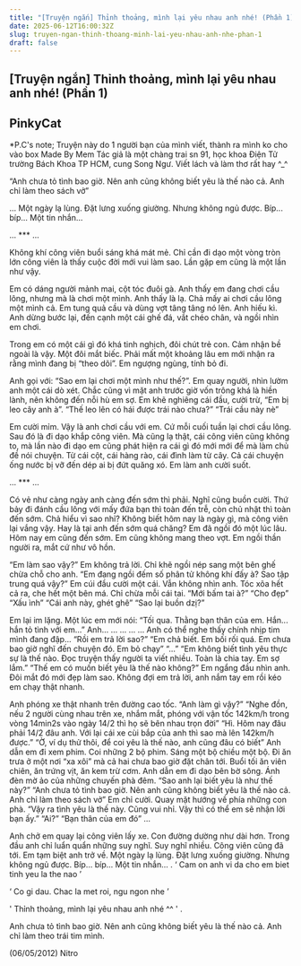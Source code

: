 ```yaml
---
title: "[Truyện ngắn] Thỉnh thoảng, mình lại yêu nhau anh nhé! (Phần 1)"
date: 2025-06-12T16:00:32Z
slug: truyen-ngan-thinh-thoang-minh-lai-yeu-nhau-anh-nhe-phan-1
draft: false
---
```


## [Truyện ngắn] Thỉnh thoảng, mình lại yêu nhau anh nhé! (Phần 1)

## PinkyCat

*P.C's note; Truyện này do 1 người bạn của mình viết, thành ra mình ko cho vào box Made By Mem 
Tác giả là một chàng trai sn 91, học khoa Điện Tử trường Bách Khoa TP HCM, cung Song Ngư. Viết lách và làm thơ rất hay ^_^
 
 
“Anh chưa tỏ tình bao giờ. Nên anh cũng không biết yêu là thế nào cả. Anh chỉ làm theo sách vở”
 
...
Một ngày lạ lùng. Đặt lưng xuống giường. Nhưng không ngủ được. Bíp... bíp... Một tin nhắn...
 
 
... *** ...
 
 
Không khí công viên buổi sáng khá mát mẻ. Chỉ cần đi dạo một vòng tròn lớn công viên là thấy cuộc đời mới vui làm sao. Lần gặp em cũng là một lần như vậy.
 
Em có dáng người mảnh mai, cột tóc đuôi gà. Anh thấy em đang chơi cầu lông, nhưng mà là chơi một mình. Anh thấy là lạ. Chả mấy ai chơi cầu lông một mình cả. Em tung quả cầu và dùng vợt tâng tâng nó lên. Anh hiếu kì. Anh dừng bước lại, đến cạnh một cái ghế đá, vắt chéo chân, và ngồi nhìn em chơi.
 
Trong em có một cái gì đó khá tinh nghịch, đôi chút trẻ con. Cảm nhận bề ngoài là vậy. Một đôi mắt biếc.
Phải mất một khoảng lâu em mới nhận ra rằng mình đang bị “theo dõi”. Em ngượng ngùng, tính bỏ đi.
 
Anh gọi với: “Sao em lại chơi một mình như thế?”. Em quay người, nhìn lườm anh một cái dò xét. Chắc cũng vì mặt anh trước giờ vốn trông khá là hiền lành, nên không đến nỗi hù em sợ. Em khẽ nghiêng cái đầu, cười trừ, “Em bị leo cây anh à”.
“Thế leo lên có hái được trái nào chưa?”
“Trái cầu này nè”
 
Em cười mỉm. Vậy là anh chơi cầu với em. Cứ mỗi cuối tuần lại chơi cầu lông. Sau đó là đi dạo khắp công viên. Mà cũng lạ thật, cái công viên cũng không to, mà lần nào đi dạo em cũng phát hiện ra cái gì đó mới mới để mà làm chủ đề nói chuyện. Từ cái cột, cái hàng rào, cái đình làm từ cây. Cả cái chuyện ống nước bị vỡ đến dép ai bị đứt quăng xó. Em làm anh cười suốt.
 
... *** ...
 
Có vẻ như càng ngày anh càng đến sớm thì phải. Nghĩ cũng buồn cười. Thứ bảy đi đánh cầu lông với mấy đứa bạn thì toàn đến trễ, còn chủ nhật thì toàn đến sớm. Chả hiểu vì sao nhỉ?
Không biết hôm nay là ngày gì, mà công viên lại vắng vậy. Hay là tại anh đến sớm quá chăng?
Em đã ngồi đó một lúc lâu. Hôm nay em cũng đến sớm. Em cũng không mang theo vợt. Em ngồi thần người ra, mắt cứ như vô hồn.
 
“Em làm sao vậy?”
Em không trả lời. Chỉ khẽ ngồi nép sang một bên ghế chừa chỗ cho anh.
“Em đang ngồi đếm số phân tử không khí đấy à? Sao tập trung quá vậy?”
Em cúi đầu cười một cái. Vẫn không nhìn anh. Tóc xõa hết cả ra, che hết một bên má. Chỉ chừa mỗi cái tai.
“Mới bấm tai à?”
“Cho đẹp”
“Xấu ình”
“Cái anh này, ghét ghê”
“Sao lại buồn dzị?”
 
Em lại im lặng. Một lúc em mới nói:
“Tối qua. Thằng bạn thân của em. Hắn... hắn tỏ tình với em...”
Anh... ... ... ... ... Anh có thể nghe thấy chính nhịp tim mình đang đập...
“Rồi em trả lời sao?”
“Em chả biết. Em bối rối quá. Em chưa bao giờ nghĩ đến chuyện đó. Em bỏ chạy”
“...”
“Em không biết tình yêu thực sự là thế nào. Đọc truyện thấy người ta viết nhiều. Toàn là chia tay. Em sợ lắm.”
“Thế em có muốn biết yêu là thế nào không?”
Em ngẩng đầu nhìn anh. Đôi mắt đó mới đẹp làm sao. Không đợi em trả lời, anh nắm tay em rồi kéo em chạy thật nhanh.
 
Anh phóng xe thật nhanh trên đường cao tốc.
“Anh làm gì vậy?”
“Nghe đồn, nếu 2 người cùng nhau trên xe, nhắm mắt, phóng với vận tốc 142km/h trong vòng 14min2s vào ngày 14/2 thì họ sẽ bên nhau trọn đời”
“Hì. Hôm nay đâu phải 14/2 đâu anh. Với lại cái xe cùi bắp của anh thì sao mà lên 142km/h được.”
“Ờ, ví dụ thử thôi, để coi yêu là thế nào, anh cũng đâu có biết”
Anh dẫn em đi xem phim. Coi những 2 bộ phim. Sáng một bộ chiều một bộ. Đi ăn trưa ở một nơi “xa xôi” mà cả hai chưa bao giờ đặt chân tới. Buổi tối ăn viên chiên, ăn trứng vịt, ăn kem trừ cơm.
Anh dẫn em đi dạo bên bờ sông. Ánh đèn mờ ảo của những chuyến phà đêm.
“Sao anh lại biết yêu là như thế này?”
“Anh chưa tỏ tình bao giờ. Nên anh cũng không biết yêu là thế nào cả. Anh chỉ làm theo sách vở”
Em chỉ cười. Quay mặt hướng về phía những con phà.
“Vậy ra tình yêu là thế này. Cũng vui nhỉ. Vậy thì có thể em sẽ nhận lời bạn ấy.”
“Ai?”
“Bạn thân của em đó”
...
 
Anh chở em quay lại công viên lấy xe. Con đường dường như dài hơn. Trong đầu anh chỉ luẩn quẩn những suy nghĩ. Suy nghĩ nhiều. Công viên cũng đã tới. Em tạm biệt anh trở về.
Một ngày lạ lùng. Đặt lưng xuống giường. Nhưng không ngủ được. Bíp... bíp... Một tin nhắn...
.
‘ Cam on anh vi da cho em biet tinh yeu la the nao ’
 
‘ Co gi dau. Chac la met roi, ngu ngon nhe ’
 
' Thỉnh thoảng, mình lại yêu nhau anh nhé ^^ '
.
 
 
Anh chưa tỏ tình bao giờ. Nên anh cũng không biết yêu là thế nào cả. Anh chỉ làm theo trái tim mình.
 
 
(06/05/2012)
Nitro